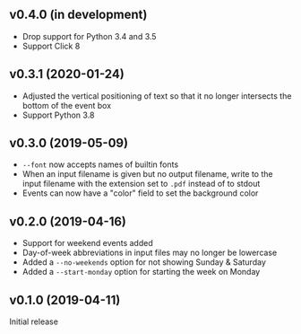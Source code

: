 v0.4.0 (in development)
-----------------------
- Drop support for Python 3.4 and 3.5
- Support Click 8

v0.3.1 (2020-01-24)
-------------------
- Adjusted the vertical positioning of text so that it no longer intersects the
  bottom of the event box
- Support Python 3.8

v0.3.0 (2019-05-09)
-------------------
- `--font` now accepts names of builtin fonts
- When an input filename is given but no output filename, write to the input
  filename with the extension set to `.pdf` instead of to stdout
- Events can now have a "color" field to set the background color

v0.2.0 (2019-04-16)
-------------------
- Support for weekend events added
- Day-of-week abbreviations in input files may no longer be lowercase
- Added a `--no-weekends` option for not showing Sunday & Saturday
- Added a `--start-monday` option for starting the week on Monday

v0.1.0 (2019-04-11)
-------------------
Initial release
